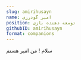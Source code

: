 ```yaml
---
slug: amirihusayn
name: امیر گودرزی
position: توسعه دهنده بازی
githubID: amirihusayn
format: companions
---
```


سلام ! من امیر هستم
